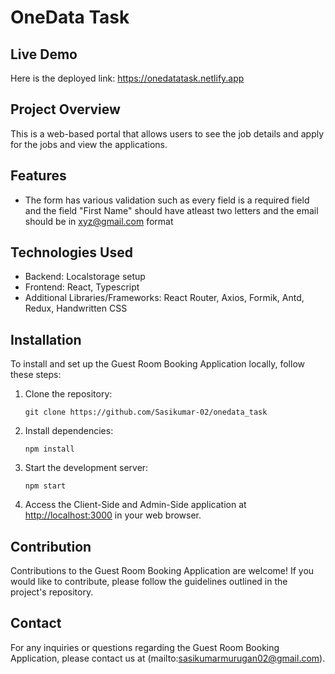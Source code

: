 # OneData Task

## Live Demo
  Here is the deployed link: https://onedatatask.netlify.app
  
## Project Overview

This is a web-based portal that allows users to see the job details and apply for the jobs and view the applications.

## Features
- The form has various validation such as every field is a required field and the field "First Name" should have atleast two letters and the email should be in xyz@gmail.com format
## Technologies Used

- Backend: Localstorage setup
- Frontend: React, Typescript
- Additional Libraries/Frameworks: React Router, Axios, Formik, Antd, Redux, Handwritten CSS

## Installation

To install and set up the Guest Room Booking Application locally, follow these steps:

1. Clone the repository:
   ```
   git clone https://github.com/Sasikumar-02/onedata_task
   ```

2. Install dependencies:
   ```
   npm install
   ```

3. Start the development server:
   ```
   npm start
   ```

4. Access the Client-Side and Admin-Side application at [http://localhost:3000](http://localhost:3000) in your web browser.

## Contribution

Contributions to the Guest Room Booking Application are welcome! If you would like to contribute, please follow the guidelines outlined in the project's repository.


## Contact

For any inquiries or questions regarding the Guest Room Booking Application, please contact us at (mailto:sasikumarmurugan02@gmail.com).
